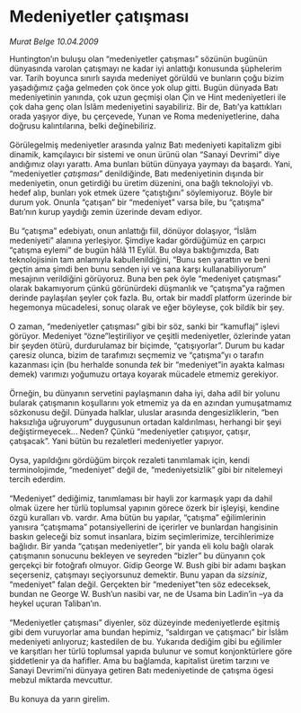 # Medeniyetler çatışması

*Murat Belge 10.04.2009*

<div class="taraf_structure_2col_1zq">
<div class="margen_n">



 <p>Huntington’ın buluşu olan “medeniyetler çatışması” sözünün bugünün dünyasında varolan çatışmayı ne kadar iyi anlattığı konusunda şüphelerim var. Tarih boyunca sınırlı sayıda medeniyet görüldü ve bunların çoğu bizim yaşadığımız çağa gelmeden çok önce yok olup gitti. Bugün dünyada Batı medeniyetinin yanında, çok uzun geçmişi olan Çin ve Hint medeniyetleri ile çok daha genç olan İslâm medeniyetini sayabiliriz. Bir de, Batı’ya kattıkları orada yaşıyor diye, bu çerçevede, Yunan ve Roma medeniyetlerine, daha doğrusu kalıntılarına, belki değinebiliriz. <br/><br/>Görülegelmiş medeniyetler arasında yalnız Batı medeniyeti kapitalizm gibi dinamik, kamçılayıcı bir sistemi ve onun ürünü olan “Sanayi Devrimi” diye andığımız olayı yarattı. Ama bunları bütün dünyaya yaymayı da başardı. Yani, “medeniyetler <i>çatışması</i>” denildiğinde, Batı medeniyetinin dışında bir medeniyetin, onun getirdiği bu üretim düzenini, ona bağlı teknolojiyi vb. hedef alıp, bunları yok etmek üzere “çatıştığını” söylemiyoruz. Böyle bir durum yok. Onunla “çatışan” bir “medeniyet” varsa bile, bu “çatışma” Batı’nın kurup yaydığı zemin üzerinde devam ediyor. <br/><br/>Bu “çatışma” edebiyatı, onun anlattığı fiil, dönüyor dolaşıyor, “İslâm medeniyeti” alanına yerleşiyor. Şimdiye kadar gördüğümüz en çarpıcı “çatışma eylemi” de bugün hâlâ 11 Eylül. Bu olaya baktığımızda, Batı teknolojisinin tam anlamıyla kabullenildiğini, “Bunu sen yarattın ve beni geçtin ama şimdi ben bunu senden iyi ve sana karşı kullanabiliyorum” mesajının verildiğini görüyoruz. Buna ben pek öyle “medeniyet çatışması” olarak bakamıyorum çünkü görünürdeki düşmanlık ve “çatışma”ya rağmen derinde paylaşılan şeyler çok fazla. Bu, ortak bir maddî platform üzerinde bir hegemonya mücadelesi, sonuç olarak ve eğer böyleyse, çok bildik bir şey. <br/><br/>O zaman, “medeniyetler çatışması” gibi bir söz, sanki bir “kamuflaj” işlevi görüyor. Medeniyet “özne”leştiriliyor ve çeşitli medeniyetler, özlerinde yatan bir şeyden ötürü, durdurulamaz bir biçimde, “çatışıyorlar”. Durum bu kadar çaresiz olunca, bizim de tarafımızı seçmemiz ve “çatışma”yı o tarafın kazanması için (bu herhalde sonunda <i>tek</i> bir “medeniyet”in ayakta kalması demek) varımızı yoğumuzu ortaya koyarak mücadele etmemiz gerekiyor. <br/><br/>Örneğin, bu dünyanın servetini paylaşmanın daha iyi, daha adil bir yolunu bularak çatışmanın koşullarını yok etmemiz ya da en azından yumuşatmamız sözkonusu değil. Dünyada halklar, uluslar arasında dengesizliklerin, “ben haksızlığa uğruyorum” duygusunun ortadan kaldırılması, herhangi bir şeyi değiştirmeyecek... Neden? Çünkü “medeniyetler çatışıyor, çatışır, çatışacak”. Yani bütün bu rezaletleri medeniyetler yapıyor. <br/><br/>Oysa, yapıldığını gördüğüm birçok rezaleti tanımlamak için, kendi terminolojimde, “medeniyet” değil de, “medeniyetsizlik” gibi bir nitelemeyi tercih ederdim. <br/><br/>“Medeniyet” dediğimiz, tanımlaması bir hayli zor karmaşık yapı da dahil olmak üzere her türlü toplumsal yapının görece özerk bir işleyişi, kendine özgü kuralları vb. vardır. Ama bütün bu yapılar, “çatışma” eğilimlerinin yanısıra “çatışmama” potansiyellerini de içerirler ve bunlardan hangisinin baskın geleceği biz somut insanlara, bizim seçimlerimize, tercihlerimize bağlıdır. Bir yanda “çatışan medeniyetler”, bir yanda eli kolu bağlı olarak çatışmanın sonucunu bekleyen ve seyreden “bizler” bu dünyanın çok gerçekçi bir fotoğrafı olmuyor. Gidip George W. Bush gibi bir adamı başkan seçerseniz, çatışmayı seçiyorsunuz demektir. Bunu yapan da <i>sizsiniz</i>, “medeniyet” falan değil. Gerçekten bir “medeniyet”ten söz edeceksek, bundan ne George W. Bush’un nasibi var, ne de Usama bin Ladin’in –ya da heykel uçuran Taliban’ın. <br/><br/>“Medeniyetler çatışması” diyenler, söz düzeyinde medeniyetlerde eşitmiş gibi dem vuruyorlar ama bundan hepimiz, “saldırgan ve çatışmacı” bir İslâm medeniyeti anlıyoruz; kastedilen de bu. Yukarıda dediğim gibi bu eğilimler ve karşıtları her türlü toplumsal yapıda bulunur ve somut konjonktürlere göre şiddetlenir ya da hafifler. Ama bu bağlamda, kapitalist üretim tarzını ve Sanayi Devrimi’ni dünyaya getiren Batı medeniyetinde de çatışma ögesi mebzul miktarda mevcuttur. <br/><br/>Bu konuya da yarın girelim.</p>

<br/>


<div id="taraf_not">
</div>

</div>


</div>
